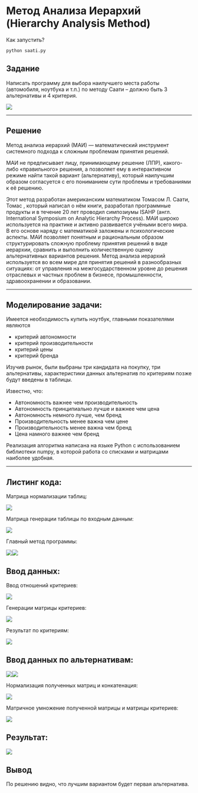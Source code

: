 # Метод Анализа Иерархий (Hierarchy Analysis Method)

Как запустить?

`
python saati.py
`
## Задание
Написать программу для выбора наилучшего места работы (автомобиля, ноутбука и т.п.) по методу Саати – должно быть 3 альтернативы и 4 критерия.

![](picture/Aspose.Words.6b8579b7-1e8e-4cd4-816b-5a40cd57d256.004.png)

---
## Решение

Метод анализа иерархий (МАИ) — математический инструмент системного подхода к сложным проблемам принятия решений.

МАИ не предписывает лицу, принимающему решение (ЛПР), какого-либо «правильного» решения, а позволяет ему в интерактивном режиме найти такой вариант (альтернативу), который наилучшим образом согласуется с его пониманием сути проблемы и требованиями к её решению.

Этот метод разработан американским математиком Томасом Л. Саати, Томас , который написал о нём книги, разработал программные продукты и в течение 20 лет проводил симпозиумы ISAHP (англ. International Symposium on Analytic Hierarchy Process). МАИ широко используется на практике и активно развивается учёными всего мира. В его основе наряду с математикой заложены и психологические аспекты. МАИ позволяет понятным и рациональным образом структурировать сложную проблему принятия решений в виде иерархии, сравнить и выполнить количественную оценку альтернативных вариантов решения. Метод анализа иерархий используется во всем мире для принятия решений в разнообразных ситуациях: от управления на межгосударственном уровне до решения отраслевых и частных проблем в бизнесе, промышленности, здравоохранении и образовании.

---

## Моделирование задачи:

Имеется необходимость купить ноутбук, главными показателями являются 

- критерий автономности
- критерий производительности
- критерий цены
- критерий бренда

Изучив рынок, были выбраны три кандидата на покупку, три альтернативы, характеристики данных альтернатив по критериям позже будут введены в таблицы.

Известно, что:

- Автономность важнее чем производительность
- Автономность принципиально лучше и важнее чем цена
- Автономность немного лучше, чем бренд
- Производительность менее важна чем цене
- Производительность менее важна чем бренд
- Цена намного важнее чем бренд

Реализация алгоритма написана на языке Python с использованием библиотеки numpy, в которой работа со списками и матрицами наиболее удобная. 

---
## Листинг кода:

Матрица нормализации таблиц:

![](picture/Aspose.Words.6b8579b7-1e8e-4cd4-816b-5a40cd57d256.005.png)

Матрица генерации таблицы по входным данным:

![](picture/Aspose.Words.6b8579b7-1e8e-4cd4-816b-5a40cd57d256.006.png)

Главный метод программы:

![](picture/Aspose.Words.6b8579b7-1e8e-4cd4-816b-5a40cd57d256.007.png)![](picture/Aspose.Words.6b8579b7-1e8e-4cd4-816b-5a40cd57d256.008.png)

## Ввод данных:
Ввод отношений критериев:

![](picture/Aspose.Words.6b8579b7-1e8e-4cd4-816b-5a40cd57d256.009.png)

Генерации матрицы критериев:

![](picture/Aspose.Words.6b8579b7-1e8e-4cd4-816b-5a40cd57d256.010.png)

Результат по критериям:

![](picture/Aspose.Words.6b8579b7-1e8e-4cd4-816b-5a40cd57d256.011.png)

## Ввод данных по альтернативам:

![](picture/Aspose.Words.6b8579b7-1e8e-4cd4-816b-5a40cd57d256.012.png)![](picture/Aspose.Words.6b8579b7-1e8e-4cd4-816b-5a40cd57d256.013.png)

Нормализация полученных матриц и конкатенация:

![](picture/Aspose.Words.6b8579b7-1e8e-4cd4-816b-5a40cd57d256.014.png)

Матричное умножение полученной матрицы и матрицы критериев:

![](picture/Aspose.Words.6b8579b7-1e8e-4cd4-816b-5a40cd57d256.015.png)

## Результат:

![](picture/Aspose.Words.6b8579b7-1e8e-4cd4-816b-5a40cd57d256.016.png)



## Вывод
По решению видно, что лучшим вариантом будет первая альтернатива.

